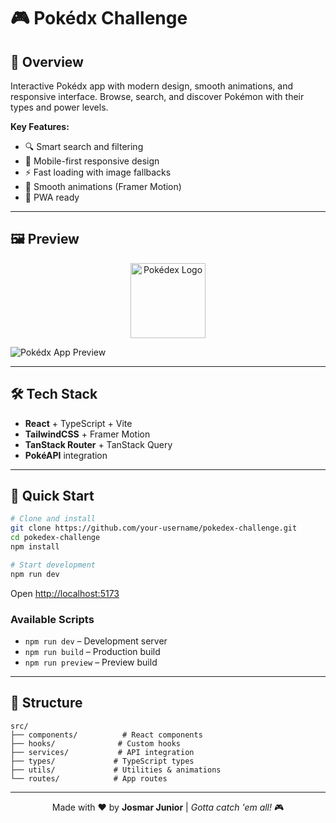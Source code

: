 # 🎮 Pokédx Challenge

## 📱 Overview

Interactive Pokédx app with modern design, smooth animations, and responsive interface. Browse, search, and discover Pokémon with their types and power levels.

**Key Features:**
- 🔍 Smart search and filtering
- 📱 Mobile-first responsive design
- ⚡ Fast loading with image fallbacks
- 🎨 Smooth animations (Framer Motion)
- 📲 PWA ready

---

## 🖼️ Preview

<p align="center">
  <img src="https://llqwehnbkycggfewbtow.supabase.co/storage/v1/object/public/arena//pokemonLogo.png" alt="Pokédex Logo" height="120" />
</p>

<img src="https://llqwehnbkycggfewbtow.supabase.co/storage/v1/object/public/arena//pokemon-app.png" alt="Pokédx App Preview" />

---

## 🛠️ Tech Stack

- **React** + TypeScript + Vite
- **TailwindCSS** + Framer Motion
- **TanStack Router** + TanStack Query
- **PokéAPI** integration

---

## 🚀 Quick Start

```bash
# Clone and install
git clone https://github.com/your-username/pokedex-challenge.git
cd pokedex-challenge
npm install

# Start development
npm run dev
```

Open [http://localhost:5173](http://localhost:3000)

### Available Scripts
- `npm run dev` – Development server
- `npm run build` – Production build
- `npm run preview` – Preview build

---

## 📁 Structure

```
src/
├── components/          # React components
├── hooks/              # Custom hooks
├── services/           # API integration
├── types/             # TypeScript types
├── utils/             # Utilities & animations
└── routes/            # App routes
```

---

<p align="center">
  Made with ❤️ by <strong>Josmar Junior</strong> | <em>Gotta catch 'em all!</em> 🎮
</p>
